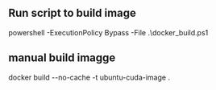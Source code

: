 ## Run script to build image
powershell -ExecutionPolicy Bypass -File .\docker_build.ps1

## manual build imagge
docker build --no-cache -t ubuntu-cuda-image . 